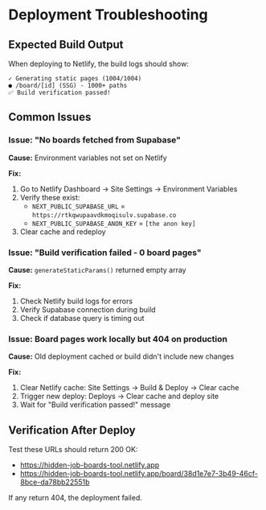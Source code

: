 # Deployment Troubleshooting

## Expected Build Output

When deploying to Netlify, the build logs should show:

```
✓ Generating static pages (1004/1004)
● /board/[id] (SSG) - 1000+ paths
✅ Build verification passed!
```

## Common Issues

### Issue: "No boards fetched from Supabase"

**Cause:** Environment variables not set on Netlify

**Fix:**
1. Go to Netlify Dashboard → Site Settings → Environment Variables
2. Verify these exist:
   - `NEXT_PUBLIC_SUPABASE_URL` = `https://rtkqwupaavdkmoqisulv.supabase.co`
   - `NEXT_PUBLIC_SUPABASE_ANON_KEY` = `[the anon key]`
3. Clear cache and redeploy

### Issue: "Build verification failed - 0 board pages"

**Cause:** `generateStaticParams()` returned empty array

**Fix:**
1. Check Netlify build logs for errors
2. Verify Supabase connection during build
3. Check if database query is timing out

### Issue: Board pages work locally but 404 on production

**Cause:** Old deployment cached or build didn't include new changes

**Fix:**
1. Clear Netlify cache: Site Settings → Build & Deploy → Clear cache
2. Trigger new deploy: Deploys → Clear cache and deploy site
3. Wait for "Build verification passed!" message

## Verification After Deploy

Test these URLs should return 200 OK:
- https://hidden-job-boards-tool.netlify.app
- https://hidden-job-boards-tool.netlify.app/board/38d1e7e7-3b49-46cf-8bce-da78bb22551b

If any return 404, the deployment failed.
